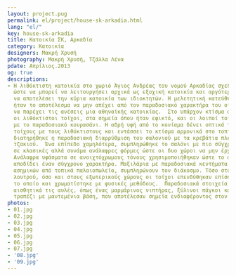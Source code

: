 ```yaml
---
layout: project.pug
permalink: el/project/house-sk-arkadia.html
lang: "el/"
key: house-sk-arkadia
title: Κατοικία ΣΚ, Αρκαδία
category: Κατοικία
designers: Μακρή Χρυσή
photography: Μακρή Χρυσή, Τζάλλα Λένα
pdate: Απρίλιος.2013
og: true
descriptions:
- Η λιθόκτιστη κατοικία στο χωριό Άγιος Ανδρέας του νομού Αρκαδίας σχεδιάστηκε ούτως
  ώστε να μπορεί να λειτουργήσει αρχικά ως εξοχική κατοικία και αργότερα να μπορέσει
  να αποτελέσει την κύρια κατοικία των ιδιοκτητών. Η μελετητική κατεύθυνση που ακολουθήθηκε,
  ήταν το αποτέλεσμα να μην απέχει από τον παραδοσιακό χαρακτήρα του οικισμού αλλά
  να παρέχει τις ανέσεις μια αθηναϊκής κατοικίας.  Στο υπάρχον κτίσμα αποκαλύφθηκαν
  οι λιθόκτιστοι τοίχοι, στα σημεία όπου ήταν εφικτό, και οι λοιποί τοίχοι επενδύθηκαν
  με το παραδοσιακό κουρασάνι. Η αδρή υφή από το κονίαμα δένει οπτικά τους επίπεδους
  τοίχους με τους λιθόκτιστους και εντάσσει το κτίσμα αρμονικά στο τοπίο. Εσωτερικά
  διατηρήθηκε η παραδοσιακή διαρρύθμιση του σαλονιού με τα κρεβάτια πλευρικά του κτιστού
  τζακιού.  Ένα επίπεδο χαμηλότερα, συμπληρώθηκε το σαλόνι με πιο σύγχρονη μάτια,
  σε κλασικές αλλά συνάμα ανάλαφρες φόρμες ώστε οι δυο χώροι να μην έρχονται σε αντίθεση.
  Ανάλαφρα υφάσματα σε ανοιχτόχρωμους τόνους χρησιμοποιήθηκαν ώστε το αποτέλεσμα να
  αποδίδει έναν σύγχρονο χαρακτήρα. Μαξιλάρια με παραδοσιακά κεντήματα και αντίκες
  ασημικών από τοπικά παλαιοπωλεία, συμπληρώνουν τον διάκοσμο. Τόσο στον χώρο του
  λουτρού, όσο και στους εξωτερικούς χώρους οι τοίχοι επενδύθηκαν επίσης με κουρασάνι,
  το οποίο και χρωματίστηκε με φυσικές μεθόδους.  Παραδοσιακά στοιχεία συμπλήρωσαν
  αισθητικά τις αυλές, όπως ένας μαρμάρινος νιπτήρας, ξύλινοι πάγκοι και ένα μαρμάρινο
  τραπέζι με μαντεμένια βάση, που αποτέλεσαν σημεία ενδιαφέροντος στον κήπο της κατοικίας.
photos:
- 01.jpg
- 02.jpg
- 03.jpg
- 04.jpg
- 05.jpg
- 06.jpg
- 07.jpg
- '08.jpg'
- '09.jpg'
---
```

